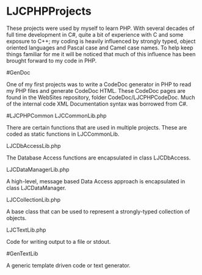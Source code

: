 # LJCPHPProjects
These projects were used by myself to learn PHP. With several decades of full time development in C#, quite a bit of experience
with C and some exposure to C++; my coding is heavily influenced by strongly typed, object oriented languages and Pascal case
and Camel case names. To help keep things familiar for me it will be noticed that much of this influence has been brought forward
to my code in PHP.

#GenDoc

One of my first projects was to write a CodeDoc generator in PHP to read my PHP files and generate CodeDoc HTML. These CodeDoc
pages are found in the WebSites repository, folder CodeDoc/LJCPHPCodeDoc. Much of the internal code XML Documentation syntax was
borrowed from C#.

#LJCPHPCommon
LJCCommonLib.php

There are certain functions that are used in multiple projects. These are coded as static functions in LJCCommonLib.

LJCDbAccessLib.php

The Database Access functions are encapsulated in class LJCDbAccess.

LJCDataManagerLib.php

A high-level, message based Data Access approach is encapsulated in class LJCDataManager.

LJCCollectionLib.php

A base class that can be used to represent a strongly-typed collection of objects.

LJCTextLib.php

Code for writing output to a file or stdout.

#GenTextLib

A generic template driven code or text generator.

